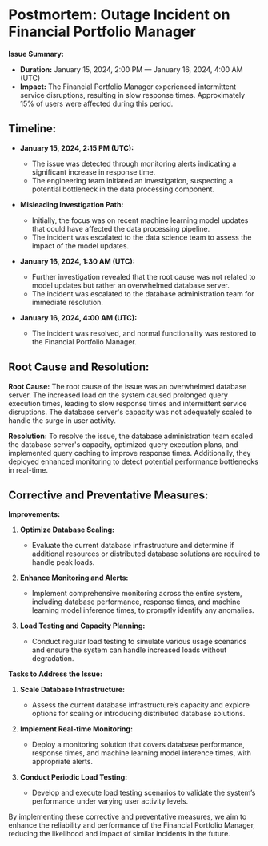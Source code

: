 # Postmortem: Outage Incident on Financial Portfolio Manager

**Issue Summary:**
- **Duration:** January 15, 2024, 2:00 PM — January 16, 2024, 4:00 AM (UTC)
- **Impact:** The Financial Portfolio Manager experienced intermittent service disruptions, resulting in slow response times. Approximately 15% of users were affected during this period.

## Timeline:

- **January 15, 2024, 2:15 PM (UTC):**
  - The issue was detected through monitoring alerts indicating a significant increase in response time.
  - The engineering team initiated an investigation, suspecting a potential bottleneck in the data processing component.

- **Misleading Investigation Path:**
  - Initially, the focus was on recent machine learning model updates that could have affected the data processing pipeline.
  - The incident was escalated to the data science team to assess the impact of the model updates.

- **January 16, 2024, 1:30 AM (UTC):**
  - Further investigation revealed that the root cause was not related to model updates but rather an overwhelmed database server.
  - The incident was escalated to the database administration team for immediate resolution.

- **January 16, 2024, 4:00 AM (UTC):**
  - The incident was resolved, and normal functionality was restored to the Financial Portfolio Manager.

## Root Cause and Resolution:

**Root Cause:**
The root cause of the issue was an overwhelmed database server. The increased load on the system caused prolonged query execution times, leading to slow response times and intermittent service disruptions. The database server's capacity was not adequately scaled to handle the surge in user activity.

**Resolution:**
To resolve the issue, the database administration team scaled the database server's capacity, optimized query execution plans, and implemented query caching to improve response times. Additionally, they deployed enhanced monitoring to detect potential performance bottlenecks in real-time.

## Corrective and Preventative Measures:

**Improvements:**
1. **Optimize Database Scaling:**
   - Evaluate the current database infrastructure and determine if additional resources or distributed database solutions are required to handle peak loads.

2. **Enhance Monitoring and Alerts:**
   - Implement comprehensive monitoring across the entire system, including database performance, response times, and machine learning model inference times, to promptly identify any anomalies.

3. **Load Testing and Capacity Planning:**
   - Conduct regular load testing to simulate various usage scenarios and ensure the system can handle increased loads without degradation.

**Tasks to Address the Issue:**
1. **Scale Database Infrastructure:**
   - Assess the current database infrastructure’s capacity and explore options for scaling or introducing distributed database solutions.

2. **Implement Real-time Monitoring:**
   - Deploy a monitoring solution that covers database performance, response times, and machine learning model inference times, with appropriate alerts.

3. **Conduct Periodic Load Testing:**
   - Develop and execute load testing scenarios to validate the system’s performance under varying user activity levels.

By implementing these corrective and preventative measures, we aim to enhance the reliability and performance of the Financial Portfolio Manager, reducing the likelihood and impact of similar incidents in the future.
